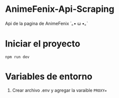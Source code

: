 # AnimeFenix-Api-Scraping
Api de la pagina de AnimeFenix ´｡• ω •｡`

# Iniciar el proyecto
``` npm run dev ```

# Variables de entorno
1. Crear archivo .env y agregar la varaible ```PROXY=```
